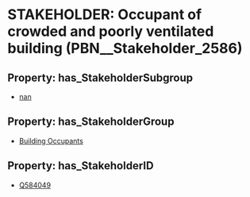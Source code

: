 # STAKEHOLDER: __Occupant of crowded and poorly ventilated building__ (PBN__Stakeholder_2586)

## Property: has_StakeholderSubgroup

* [nan](PBN__StakeholderSubgroup_7)

## Property: has_StakeholderGroup

* [Building Occupants](PBN__StakeholderGroup_11)

## Property: has_StakeholderID

* [Q584049](Q584049)


